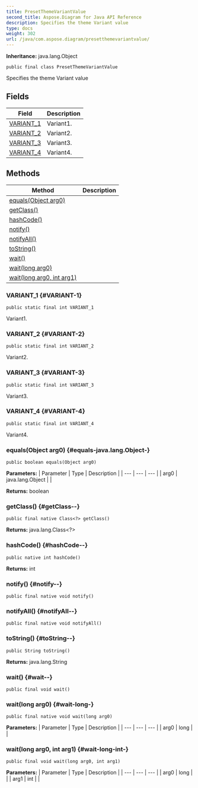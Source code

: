 ```yaml
---
title: PresetThemeVariantValue
second_title: Aspose.Diagram for Java API Reference
description: Specifies the theme Variant value
type: docs
weight: 302
url: /java/com.aspose.diagram/presetthemevariantvalue/
---
```


**Inheritance:**
java.lang.Object
```
public final class PresetThemeVariantValue
```

Specifies the theme Variant value
## Fields

| Field | Description |
| --- | --- |
| [VARIANT_1](#VARIANT-1) | Variant1. |
| [VARIANT_2](#VARIANT-2) | Variant2. |
| [VARIANT_3](#VARIANT-3) | Variant3. |
| [VARIANT_4](#VARIANT-4) | Variant4. |
## Methods

| Method | Description |
| --- | --- |
| [equals(Object arg0)](#equals-java.lang.Object-) |  |
| [getClass()](#getClass--) |  |
| [hashCode()](#hashCode--) |  |
| [notify()](#notify--) |  |
| [notifyAll()](#notifyAll--) |  |
| [toString()](#toString--) |  |
| [wait()](#wait--) |  |
| [wait(long arg0)](#wait-long-) |  |
| [wait(long arg0, int arg1)](#wait-long-int-) |  |
### VARIANT_1 {#VARIANT-1}
```
public static final int VARIANT_1
```


Variant1.

### VARIANT_2 {#VARIANT-2}
```
public static final int VARIANT_2
```


Variant2.

### VARIANT_3 {#VARIANT-3}
```
public static final int VARIANT_3
```


Variant3.

### VARIANT_4 {#VARIANT-4}
```
public static final int VARIANT_4
```


Variant4.

### equals(Object arg0) {#equals-java.lang.Object-}
```
public boolean equals(Object arg0)
```




**Parameters:**
| Parameter | Type | Description |
| --- | --- | --- |
| arg0 | java.lang.Object |  |

**Returns:**
boolean
### getClass() {#getClass--}
```
public final native Class<?> getClass()
```




**Returns:**
java.lang.Class<?>
### hashCode() {#hashCode--}
```
public native int hashCode()
```




**Returns:**
int
### notify() {#notify--}
```
public final native void notify()
```




### notifyAll() {#notifyAll--}
```
public final native void notifyAll()
```




### toString() {#toString--}
```
public String toString()
```




**Returns:**
java.lang.String
### wait() {#wait--}
```
public final void wait()
```




### wait(long arg0) {#wait-long-}
```
public final native void wait(long arg0)
```




**Parameters:**
| Parameter | Type | Description |
| --- | --- | --- |
| arg0 | long |  |

### wait(long arg0, int arg1) {#wait-long-int-}
```
public final void wait(long arg0, int arg1)
```




**Parameters:**
| Parameter | Type | Description |
| --- | --- | --- |
| arg0 | long |  |
| arg1 | int |  |

